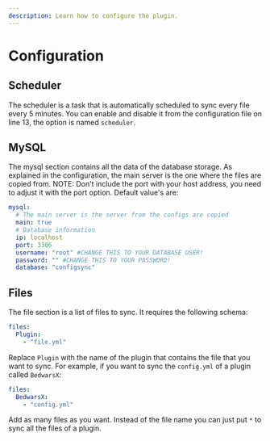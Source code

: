 ```yaml
---
description: Learn how to configure the plugin.
---
```


# Configuration

## Scheduler

The scheduler is a task that is automatically scheduled to sync every file every 5 minutes. You can enable and disable it from the configuration file on line 13, the option is named `scheduler`.

## MySQL

The mysql section contains all the data of the database storage.
As explained in the configuration, the main server is the one where the files are copied from.
NOTE: Don't include the port with your host address, you need to adjust it with the port option.
Default value's are:
```yaml
mysql:
  # The main server is the server from the configs are copied
  main: true
  # Database information
  ip: localhost
  port: 3306
  username: "root" #CHANGE THIS TO YOUR DATABASE USER!
  password: "" #CHANGE THIS TO YOUR PASSWORD!
  database: "configsync"
````


## Files

The file section is a list of files to sync. It requires the following schema:

```yaml
files:
  Plugin:
    - "file.yml"
```
Replace `Plugin` with the name of the plugin that contains the file that you want to sync.
For example, if you want to sync the `config.yml` of a plugin called `BedwarsX`:
```yaml
files:
  BedwarsX:
    - "config.yml"
```
Add as many files as you want.
Instead of the file name you can just put `*` to sync all the files of a plugin.
